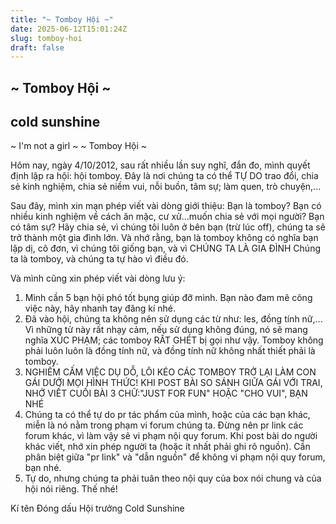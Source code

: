 ```yaml
---
title: "~ Tomboy Hội ~"
date: 2025-06-12T15:01:24Z
slug: tomboy-hoi
draft: false
---
```


## ~ Tomboy Hội ~

## cold sunshine

~ I'm not a girl ~
~ Tomboy Hội ~

Hôm nay, ngày 4/10/2012, sau rất nhiều lần suy nghĩ, đắn đo, mình quyết định lập ra hội: hội tomboy. Đây là nơi chúng ta có thể TỰ DO trao đổi, chia sẻ kinh nghiệm, chia sẻ niềm
vui, nỗi buồn, tâm sự; làm quen, trò chuyện,...

Sau đây, mình xin mạn phép viết vài dòng giới thiệu:
Bạn là tomboy? Bạn có nhiều kinh nghiệm về cách ăn mặc, cư xử...muốn chia sẻ với mọi người? Bạn có tâm sự? Hãy chia sẻ, vì chúng tôi luôn ở bên bạn (trừ lúc off), chúng ta sẽ trở thành một gia đình lớn. Và nhớ rằng, bạn là tomboy không có nghĩa bạn lập dị, cô đơn, vì chúng tôi giống bạn, và vì CHÚNG TA LÀ GIA ĐÌNH 
Chúng ta là tomboy, và chúng ta tự hào vì điều đó.

Và mình cũng xin phép viết vài dòng lưu ý:
1. Mình cần 5 bạn hội phó tốt bụng giúp đỡ mình. Bạn nào đam mê công việc này, hãy nhanh tay đăng kí nhé.
2. Đã vào hội, chúng ta không nên sử dụng các từ như: les, đồng tính nữ,... Vì những từ này rất nhạy cảm, nếu sử dụng không đúng, nó sẽ mang nghĩa XÚC PHẠM; các tomboy RẤT GHÉT bị gọi như vậy. Tomboy không phải luôn luôn là đồng tính nữ, và đồng tính nữ không nhất thiết phải là tomboy.
3. NGHIÊM CẤM VIỆC DỤ DỖ, LÔI KÉO CÁC TOMBOY TRỞ LẠI LÀM CON GÁI DƯỚI MỌI HÌNH THỨC! KHI POST BÀI SO SÁNH GIỮA GÁI VỚI TRAI, NHỚ VIẾT CUỐI BÀI 3 CHỮ:"JUST FOR FUN" HOẶC "CHO VUI", BẠN NHÉ
4. Chúng ta có thể tự do pr tác phẩm của mình, hoặc của các bạn khác, miễn là nó nằm trong phạm vi forum chúng ta. Đừng nên pr link các forum khác, vì làm vậy sẽ vi phạm nội quy forum. Khi post bài do người khác viết, nhớ xin phép người ta (hoặc ít nhất phải ghi rõ nguồn). Cần phân biệt giữa "pr link" và "dẫn nguồn" để không vi phạm nội quy forum, bạn nhé.   
5. Tự do, nhưng chúng ta phải tuân theo nội quy của box nói chung và của hội nói riêng.
Thế nhé!

Kí tên
Đóng dấu
Hội trưởng
Cold Sunshine